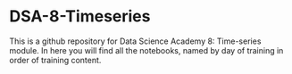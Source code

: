 # DSA-8-Timeseries

This is a github repository for Data Science Academy 8: Time-series module. In here you will find all the notebooks, named by day of training in order of training content.
